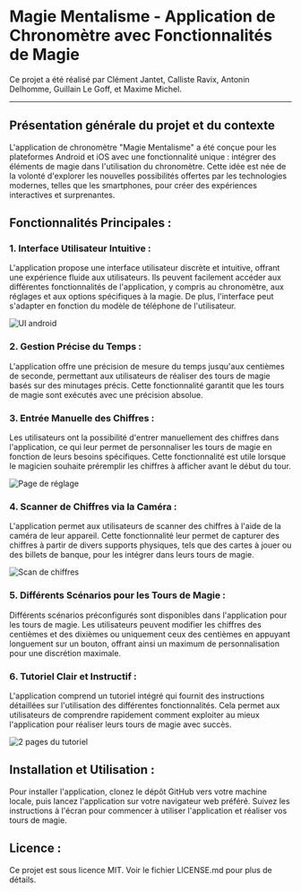 # Magie Mentalisme - Application de Chronomètre avec Fonctionnalités de Magie

Ce projet a été réalisé par Clément Jantet, Calliste Ravix, Antonin Delhomme, Guillain Le Goff, et Maxime Michel.

---

## Présentation générale du projet et du contexte

L'application de chronomètre "Magie Mentalisme" a été conçue pour les plateformes Android et iOS avec une fonctionnalité unique : intégrer des éléments de magie dans l'utilisation du chronomètre. Cette idée est née de la volonté d'explorer les nouvelles possibilités offertes par les technologies modernes, telles que les smartphones, pour créer des expériences interactives et surprenantes.

## Fonctionnalités Principales :

### 1. Interface Utilisateur Intuitive :

L'application propose une interface utilisateur discrète et intuitive, offrant une expérience fluide aux utilisateurs. Ils peuvent facilement accéder aux différentes fonctionnalités de l'application, y compris au chronomètre, aux réglages et aux options spécifiques à la magie. De plus, l'interface peut s'adapter en fonction du modèle de téléphone de l'utilisateur.

![UI android](https://github.com/Cleanz7/Application-mentalisme/blob/main/UI_android.png)

### 2. Gestion Précise du Temps :

L'application offre une précision de mesure du temps jusqu'aux centièmes de seconde, permettant aux utilisateurs de réaliser des tours de magie basés sur des minutages précis. Cette fonctionnalité garantit que les tours de magie sont exécutés avec une précision absolue.

### 3. Entrée Manuelle des Chiffres :

Les utilisateurs ont la possibilité d'entrer manuellement des chiffres dans l'application, ce qui leur permet de personnaliser les tours de magie en fonction de leurs besoins spécifiques. Cette fonctionnalité est utile lorsque le magicien souhaite préremplir les chiffres à afficher avant le début du tour.

![Page de réglage](https://github.com/Cleanz7/Application-mentalisme/blob/main/reglages.png)

### 4. Scanner de Chiffres via la Caméra :

L'application permet aux utilisateurs de scanner des chiffres à l'aide de la caméra de leur appareil. Cette fonctionnalité leur permet de capturer des chiffres à partir de divers supports physiques, tels que des cartes à jouer ou des billets de banque, pour les intégrer dans leurs tours de magie.

![Scan de chiffres](https://github.com/Cleanz7/Application-mentalisme/blob/main/mockup.png) 

### 5. Différents Scénarios pour les Tours de Magie :

Différents scénarios préconfigurés sont disponibles dans l'application pour les tours de magie. Les utilisateurs peuvent modifier les chiffres des centièmes et des dixièmes ou uniquement ceux des centièmes en appuyant longuement sur un bouton, offrant ainsi un maximum de personnalisation pour une discrétion maximale.

### 6. Tutoriel Clair et Instructif :

L'application comprend un tutoriel intégré qui fournit des instructions détaillées sur l'utilisation des différentes fonctionnalités. Cela permet aux utilisateurs de comprendre rapidement comment exploiter au mieux l'application pour réaliser leurs tours de magie avec succès.

![2 pages du tutoriel](https://github.com/Cleanz7/Application-mentalisme/blob/main/tuto.png)

## Installation et Utilisation :

Pour installer l'application, clonez le dépôt GitHub vers votre machine locale, puis lancez l'application sur votre navigateur web préféré. Suivez les instructions à l'écran pour commencer à utiliser l'application et réaliser vos tours de magie.


## Licence :

Ce projet est sous licence MIT. Voir le fichier LICENSE.md pour plus de détails.

